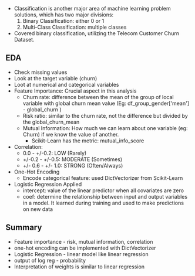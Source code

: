 * Classification is another major area of machine learning problem solutions, which has two major divisions:
	1. Binary Classification: either 0 or 1
	2. Multi-Class Classification: multiple classes 
*  Covered binary classification, utilizing the Telecom Customer Churn Dataset.
## EDA
* Check missing values
* Look at the target variable (churn)
* Loot at numerical and categorical variables
* Feature Importance: Crucial aspect in this analysis
	* Churn rate: difference between the mean of the group of local variable with global churn mean value (Eg: df_group_gender['mean'] - global_churn )
	* Risk ratio: similar to the churn rate, not the difference but divided by the global_churn_mean
	* Mutual Information: How much we can learn about one variable (eg: Churn) if we know the value of another.
		* Scikit-Learn has the metric: mutual_info_score
*  Correlation: 
	* 0.0 - +/-0.2: LOW (Rarely)
	* +/-0.2 - +/-0.5: MODERATE (Sometimes)
	* +/- 0.6 - +/- 1.0: STRONG (Often/Always) 
* One-Hot Encoding
	* Encode categorical feature: used DictVectorizer from Scikit-Learn
* Logistic Regression Applied
	* intercept: value of the linear predictor when all covariates are zero
	* coef: determine the relationship between input and output variables in a model. It learned during training and used to make predictions on new data

## Summary
* Feature importance - risk, mutual information, correlation
* one-hot encoding can be implemented with DictVectorizer
* Logistic Regression - linear model like linear regression
* output of log reg - probability
* Interpretation of weights is similar to linear regression
